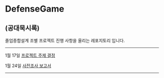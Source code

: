 # DefenseGame
## (공대묵시록)

졸업종합설계 조별 프로젝트 진행 사항을 올리는 레포지토리 입니다.

-----------------------------------------------------------------------------------------------------------------

1월 17일 [프로젝트 주제 결정](https://github.com/HKNU2022Gameproject/DefenseGame/blob/main/Document/2022%20%EC%A1%B8%EC%97%85%ED%94%84%EB%A1%9C%EC%A0%9D%ED%8A%B8%203%EC%A1%B0.pdf)

1월 24일 [사전조사 보고서](https://github.com/HKNU2022Gameproject/DefenseGame/blob/main/Document/2022%20%EC%A1%B8%EC%97%85%ED%94%84%EB%A1%9C%EC%A0%9D%ED%8A%B8%203%EC%A1%B0%20%EC%82%AC%EC%A0%84%EC%A1%B0%EC%82%AC%20%EB%B3%B4%EA%B3%A0%EC%84%9C.pdf)

------------------------------------------------------------------------------------------------------------------
